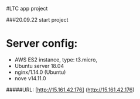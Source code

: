 #LTC app project

###20.09.22 start project

Server config:
==============
- AWS ES2 instance, type: t3.micro,
- Ubuntu server 18.04
- nginx/1.14.0 (Ubuntu)
- nove v14.11.0

#####URL: [http://15.161.42.176] (http://15.161.42.176)